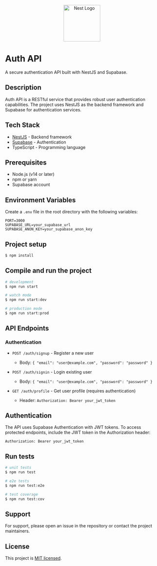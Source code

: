 <p align="center">
  <a href="http://nestjs.com/" target="blank"><img src="https://nestjs.com/img/logo-small.svg" width="120" alt="Nest Logo" /></a>
</p>

# Auth API

A secure authentication API built with NestJS and Supabase.

## Description

Auth API is a RESTful service that provides robust user authentication capabilities. The project uses NestJS as the backend framework and Supabase for authentication services.

## Tech Stack

- [NestJS](https://nestjs.com/) - Backend framework
- [Supabase](https://supabase.io/) - Authentication
- TypeScript - Programming language

## Prerequisites

- Node.js (v14 or later)
- npm or yarn
- Supabase account

## Environment Variables

Create a `.env` file in the root directory with the following variables:

```
PORT=3000
SUPABASE_URL=your_supabase_url
SUPABASE_ANON_KEY=your_supabase_anon_key
```

## Project setup

```bash
$ npm install
```

## Compile and run the project

```bash
# development
$ npm run start

# watch mode
$ npm run start:dev

# production mode
$ npm run start:prod
```

## API Endpoints

### Authentication

- `POST /auth/signup` - Register a new user
  - Body: `{ "email": "user@example.com", "password": "password" }`

- `POST /auth/signin` - Login existing user
  - Body: `{ "email": "user@example.com", "password": "password" }`

- `GET /auth/profile` - Get user profile (requires authentication)
  - Header: `Authorization: Bearer your_jwt_token`

## Authentication

The API uses Supabase Authentication with JWT tokens. To access protected endpoints, include the JWT token in the Authorization header:

```
Authorization: Bearer your_jwt_token
```

## Run tests

```bash
# unit tests
$ npm run test

# e2e tests
$ npm run test:e2e

# test coverage
$ npm run test:cov
```

## Support

For support, please open an issue in the repository or contact the project maintainers.

## License

This project is [MIT licensed](LICENSE).
